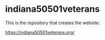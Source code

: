 # indiana50501veterans

This is the repository that creates the website:

https://indiana50501veterans.org/
